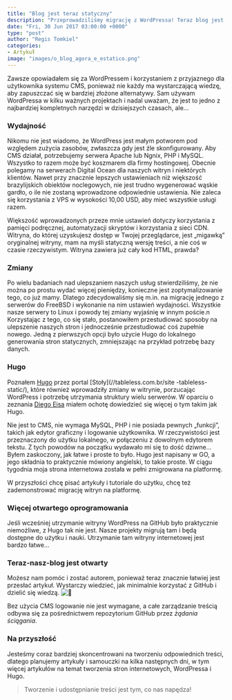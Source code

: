 ```yaml
---
title: "Blog jest teraz statyczny"
description: "Przeprowadziliśmy migrację z WordPressa! Teraz blog jest generowany za pomocą Hugo i GitHub!"
date: "Fri, 30 Jun 2017 03:00:00 +0000"
type: "post"
author: "Regis Tomkiel"
categories: 
- Artykuł
image: "images/o_blog_agora_e_estatico.png"
---
```


Zawsze opowiadałem się za WordPressem i korzystaniem z przyjaznego dla użytkownika systemu CMS, ponieważ nie każdy ma wystarczającą wiedzę, aby zapuszczać się w bardziej złożone alternatywy. Sam używam WordPressa w kilku ważnych projektach i nadal uważam, że jest to jedno z najbardziej kompletnych narzędzi w dzisiejszych czasach, ale…


### Wydajność


Nikomu nie jest wiadomo, że WordPress jest małym potworem pod względem zużycia zasobów, zwłaszcza gdy jest źle skonfigurowany. Aby CMS działał, potrzebujemy serwera Apache lub Ngnix, PHP i MySQL. Wszystko to razem może być koszmarem dla firmy hostingowej. Obecnie polegamy na serwerach Digital Ocean dla naszych witryn i niektórych klientów. Nawet przy znacznie lepszych ustawieniach niż większość brazylijskich obiektów noclegowych, nie jest trudno wygenerować wąskie gardło, o ile nie zostaną wprowadzone odpowiednie ustawienia. Nie zaleca się korzystania z VPS w wysokości 10,00 USD, aby mieć wszystkie usługi razem.  

Większość wprowadzonych przeze mnie ustawień dotyczy korzystania z pamięci podręcznej, automatyzacji skryptów i korzystania z sieci CDN. Witryna, do której uzyskujesz dostęp w Twojej przeglądarce, jest „migawką” oryginalnej witryny, mam na myśli statyczną wersję treści, a nie coś w czasie rzeczywistym. Witryna zawiera już cały kod HTML, prawda?


### Zmiany


Po wielu badaniach nad ulepszaniem naszych usług stwierdziliśmy, że nie można po prostu wydać więcej pieniędzy, konieczne jest zoptymalizowanie tego, co już mamy. Dlatego zdecydowaliśmy się m.in. na migrację jednego z serwerów do FreeBSD i wykonanie na nim ustawień wydajności. Wszystkie nasze serwery to Linux i powody tej zmiany wyjaśnię w innym poście.n Korzystając z tego, co się stało, postanowiłem przestudiować sposoby na ulepszenie naszych stron i jednocześnie przestudiować coś zupełnie nowego. Jedną z pierwszych opcji było użycie Hugo do lokalnego generowania stron statycznych, zmniejszając na przykład potrzebę bazy danych.


### Hugo


Poznałem [Hugo](//gohugo.io) przez portal [Stoły](//tableless.com.br/site -tableless-static/), które również wprowadziły zmiany w witrynie, porzucając WordPress i potrzebę utrzymania struktury wielu serwerów. W oparciu o zeznania [Diego Eisa](//tableless.com.br/author/diego-eis/) miałem ochotę dowiedzieć się więcej o tym takim jak Hugo.  

Nie jest to CMS, nie wymaga MySQL, PHP i nie posiada pewnych „funkcji”, takich jak edytor graficzny i logowanie użytkownika. W rzeczywistości jest przeznaczony do użytku lokalnego, w połączeniu z dowolnym edytorem tekstu. Z tych powodów na początku wydawało mi się to dość dziwne… Byłem zaskoczony, jak łatwe i proste to było. Hugo jest napisany w GO, a jego składnia to praktycznie mówiony angielski, to takie proste. W ciągu tygodnia moja strona internetowa została w pełni zmigrowana na platformę.  

W przyszłości chcę pisać artykuły i tutoriale do użytku, chcę też zademonstrować migrację witryn na platformę.


### Więcej otwartego oprogramowania


Jeśli wcześniej utrzymanie witryny WordPress na GitHub było praktycznie niemożliwe, z Hugo tak nie jest. Nasze projekty migrują tam i będą dostępne do użytku i nauki. Utrzymanie tam witryny internetowej jest bardzo łatwe…


### Teraz-nasz-blog jest otwarty


Możesz nam pomóc i zostać autorem, ponieważ teraz znacznie łatwiej jest przesłać artykuł. Wystarczy wiedzieć, jak minimalnie korzystać z GitHub i dzielić się wiedzą. ![🙂](https://sworg/images/core/emoji/12.0.0-1/72x72/1f642.png)  

Bez użycia CMS logowanie nie jest wymagane, a całe zarządzanie treścią odbywa się za pośrednictwem repozytorium GitHub przez *żądania ściągania*.


### Na przyszłość


Jesteśmy coraz bardziej skoncentrowani na tworzeniu odpowiednich treści, dlatego planujemy artykuły i samouczki na kilka następnych dni, w tym więcej artykułów na temat tworzenia stron internetowych, WordPressa i Hugo.



> Tworzenie i udostępnianie treści jest tym, co nas napędza!
> 
> 

